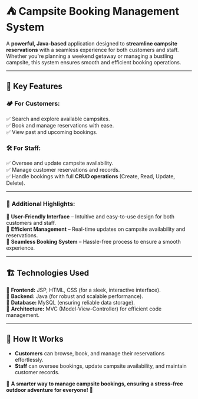 # ⛺ **Campsite Booking Management System**  

A **powerful, Java-based** application designed to **streamline campsite reservations** with a seamless experience for both customers and staff. Whether you're planning a weekend getaway or managing a bustling campsite, this system ensures smooth and efficient booking operations.

---
## 🚀 **Key Features** 
### 🏕️ **For Customers:**  
✅ Search and explore available campsites.  
✅ Book and manage reservations with ease.  
✅ View past and upcoming bookings.  

### 🛠️ **For Staff:**  
✅ Oversee and update campsite availability.  
✅ Manage customer reservations and records.  
✅ Handle bookings with full **CRUD operations** (Create, Read, Update, Delete).  

---
### 🎯 **Additional Highlights:**  
🔹 **User-Friendly Interface** – Intuitive and easy-to-use design for both customers and staff.  
🔹 **Efficient Management** – Real-time updates on campsite availability and reservations.  
🔹 **Seamless Booking System** – Hassle-free process to ensure a smooth experience. 

---
## 🏗️ **Technologies Used**  
🔹 **Frontend:** JSP, HTML, CSS (for a sleek, interactive interface).  
🔹 **Backend:** Java (for robust and scalable performance).  
🔹 **Database:** MySQL (ensuring reliable data storage).  
🔹 **Architecture:** MVC (Model-View-Controller) for efficient code management.  

---
## 📌 **How It Works**  
- **Customers** can browse, book, and manage their reservations effortlessly.  
- **Staff** can oversee bookings, update campsite availability, and maintain customer records.  

🌟 **A smarter way to manage campsite bookings, ensuring a stress-free outdoor adventure for everyone!** 🌟  
